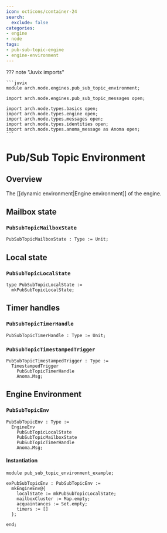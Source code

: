```yaml
---
icon: octicons/container-24
search:
  exclude: false
categories:
- engine
- node
tags:
- pub-sub-topic-engine
- engine-environment
---
```


??? note "Juvix imports"

    ```juvix
    module arch.node.engines.pub_sub_topic_environment;

    import arch.node.engines.pub_sub_topic_messages open;

    import arch.node.types.basics open;
    import arch.node.types.engine open;
    import arch.node.types.messages open;
    import arch.node.types.identities open;
    import arch.node.types.anoma_message as Anoma open;
    ```

# Pub/Sub Topic Environment

## Overview

The [[dynamic environment|Engine environment]] of the engine.

## Mailbox state

### `PubSubTopicMailboxState`

<!-- --8<-- [start:PubSubTopicMailboxState] -->
```juvix
PubSubTopicMailboxState : Type := Unit;
```
<!-- --8<-- [end:PubSubTopicMailboxState] -->

## Local state

### `PubSubTopicLocalState`

<!-- --8<-- [start:PubSubTopicLocalState] -->
```juvix
type PubSubTopicLocalState :=
  mkPubSubTopicLocalState;
```
<!-- --8<-- [end:PubSubTopicLocalState] -->

## Timer handles

### `PubSubTopicTimerHandle`

<!-- --8<-- [start:PubSubTopicTimerHandle] -->
```juvix
PubSubTopicTimerHandle : Type := Unit;
```
<!-- --8<-- [end:PubSubTopicTimerHandle] -->

### `PubSubTopicTimestampedTrigger`

<!-- --8<-- [start:PubSubTopicTimestampedTrigger] -->
```juvix
PubSubTopicTimestampedTrigger : Type :=
  TimestampedTrigger
    PubSubTopicTimerHandle
    Anoma.Msg;
```
<!-- --8<-- [end:PubSubTopicTimestampedTrigger] -->

## Engine Environment

### `PubSubTopicEnv`

<!-- --8<-- [start:PubSubTopicEnv] -->
```juvix
PubSubTopicEnv : Type :=
  EngineEnv
    PubSubTopicLocalState
    PubSubTopicMailboxState
    PubSubTopicTimerHandle
    Anoma.Msg;
```
<!-- --8<-- [end:PubSubTopicEnv] -->

#### Instantiation

<!-- --8<-- [start:exPubSubTopicEnv] -->
```juvix extract-module-statements
module pub_sub_topic_environment_example;

exPubSubTopicEnv : PubSubTopicEnv :=
  mkEngineEnv@{
    localState := mkPubSubTopicLocalState;
    mailboxCluster := Map.empty;
    acquaintances := Set.empty;
    timers := []
  };

end;
```
<!-- --8<-- [end:exPubSubTopicEnv] -->
